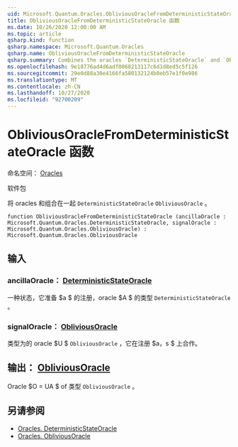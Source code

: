 ```yaml
---
uid: Microsoft.Quantum.Oracles.ObliviousOracleFromDeterministicStateOracle
title: ObliviousOracleFromDeterministicStateOracle 函数
ms.date: 10/26/2020 12:00:00 AM
ms.topic: article
qsharp.kind: function
qsharp.namespace: Microsoft.Quantum.Oracles
qsharp.name: ObliviousOracleFromDeterministicStateOracle
qsharp.summary: Combines the oracles `DeterministicStateOracle` and `ObliviousOracle`.
ms.openlocfilehash: 9e18776ad4d6adf0068213117c6d1d8ed5c5f126
ms.sourcegitcommit: 29e0d88a30e4166fa580132124b0eb57e1f0e986
ms.translationtype: MT
ms.contentlocale: zh-CN
ms.lasthandoff: 10/27/2020
ms.locfileid: "92700209"
---
```

# <a name="obliviousoraclefromdeterministicstateoracle-function"></a>ObliviousOracleFromDeterministicStateOracle 函数

命名空间： [Oracles](xref:Microsoft.Quantum.Oracles)

软件包 [](https://nuget.org/packages/)


将 oracles 和组合在一起 `DeterministicStateOracle` `ObliviousOracle` 。

```qsharp
function ObliviousOracleFromDeterministicStateOracle (ancillaOracle : Microsoft.Quantum.Oracles.DeterministicStateOracle, signalOracle : Microsoft.Quantum.Oracles.ObliviousOracle) : Microsoft.Quantum.Oracles.ObliviousOracle
```


## <a name="input"></a>输入

### <a name="ancillaoracle--deterministicstateoracle"></a>ancillaOracle： [DeterministicStateOracle](xref:Microsoft.Quantum.Oracles.DeterministicStateOracle)

一种状态，它准备 $a $ 的注册，oracle $A $ 的类型 `DeterministicStateOracle` 。


### <a name="signaloracle--obliviousoracle"></a>signalOracle： [ObliviousOracle](xref:Microsoft.Quantum.Oracles.ObliviousOracle)

类型为的 oracle $U $ `ObliviousOracle` ，它在注册 $a，s $ 上合作。



## <a name="output--obliviousoracle"></a>输出： [ObliviousOracle](xref:Microsoft.Quantum.Oracles.ObliviousOracle)

Oracle $O = UA $ of 类型 `ObliviousOracle` 。

## <a name="see-also"></a>另请参阅

- [Oracles. DeterministicStateOracle](xref:Microsoft.Quantum.Oracles.DeterministicStateOracle)
- [Oracles. ObliviousOracle](xref:Microsoft.Quantum.Oracles.ObliviousOracle)